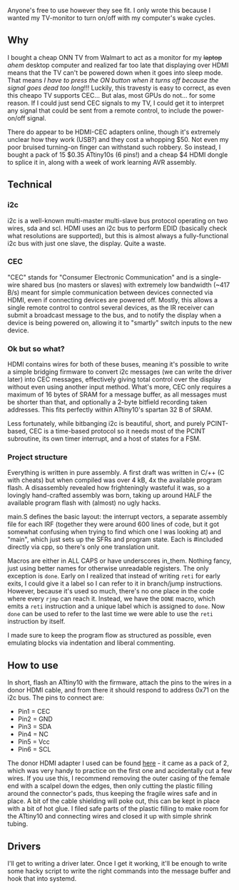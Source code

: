 Anyone's free to use however they see fit. I only wrote
this because I wanted my TV-monitor to turn on/off with
my computer's wake cycles.

## Why
I bought a cheap ONN TV from Walmart to act as a monitor
for my ~~laptop~~ *ahem* desktop computer and realized
far too late that displaying over HDMI means that the TV
can't be powered down when it goes into sleep mode. That
means *I have to press the ON button when it turns off
because the signal goes dead too long*!!! Luckily, this
travesty is easy to correct, as even this cheapo TV
supports CEC... But alas, most GPUs do not... for some
reason. If I could just send CEC signals to my TV, I
could get it to interpret any signal that could be sent
from a remote control, to include the power-on/off signal.

There do appear to be HDMI-CEC adapters online, though
it's extremely unclear how they work (USB?) and they cost
a whopping $50. Not even my poor bruised turning-on finger
can withstand such robbery. So instead, I bought a pack of
15 $0.35 ATtiny10s (6 pins!) and a cheap $4 HDMI dongle to
splice it in, along with a week of work learning AVR
assembly.

## Technical

### i2c
i2c is a well-known multi-master multi-slave bus protocol
operating on two wires, sda and scl. HDMI uses an i2c bus
to perform EDID (basically check what resolutions are
supported), but this is almost always a fully-functional
i2c bus with just one slave, the display. Quite a waste.

### CEC
"CEC" stands for "Consumer Electronic Communication" and
is a single-wire shared bus (no masters or slaves) with
extremely low bandwidth (~417 B/s) meant for simple
communication between devices connected via HDMI, even if
connecting devices are powered off. Mostly, this allows a
single remote control to control several devices, as the
IR receiver can submit a broadcast message to the bus, and
to notify the display when a device is being powered on,
allowing it to "smartly" switch inputs to the new device.

### Ok but so what?
HDMI contains wires for both of these buses, meaning it's
possible to write a simple bridging firmware to convert
i2c messages (we can write the driver later) into CEC
messages, effectively giving total control over the
display without even using another input method. What's
more, CEC only requires a maximum of 16 bytes of SRAM for
a message buffer, as all messages must be shorter than
that, and optionally a 2-byte bitfield recording taken
addresses. This fits perfectly within ATtiny10's spartan
32 B of SRAM.

Less fortunately, while bitbanging i2c is beautiful,
short, and purely PCINT-based, CEC is a time-based
protocol so it needs most of the PCINT subroutine, its
own timer interrupt, and a host of states for a FSM.

### Project structure
Everything is written in pure assembly. A first draft was
written in C/++ (C with cheats) but when compiled was over
4 kB, 4x the available program flash. A disassembly
revealed how frighteningly wasteful it was, so a lovingly
hand-crafted assembly was born, taking up around HALF the
available program flash with (almost) no ugly hacks.

main.S defines the basic layout: the interrupt vectors, a
separate assembly file for each IRF (together they were
around 600 lines of code, but it got somewhat confusing
when trying to find which one I was looking at) and
"main", which just sets up the SFRs and program state.
Each is #included directly via cpp, so there's only one
translation unit.

Macros are either in ALL CAPS or have underscores
in_them. Nothing fancy, just using better names for
otherwise unreadable registers. The only exception is
`done`. Early on I realized that instead of writing `reti`
for early exits, I could give it a label so I can refer to
it in branch/jump instructions. However, because it's used
so much, there's no one place in the code where every
`rjmp` can reach it. Instead, we have the `DONE` macro,
which emits a `reti` instruction and a unique label which
is assigned to `done`. Now `done` can be used to refer to
the last time we were able to use the `reti` instruction
by itself.

I made sure to keep the program flow as structured as
possible, even emulating blocks via indentation and
liberal commenting.

## How to use
In short, flash an ATtiny10 with the firmware, attach the
pins to the wires in a donor HDMI cable, and from there it
should respond to address 0x71 on the i2c bus. The pins to
connect are:
* Pin1 = CEC
* Pin2 = GND
* Pin3 = SDA
* Pin4 = NC
* Pin5 = Vcc
* Pin6 = SCL

The donor HDMI adapter I used can be found [here](https://www.amazon.com/gp/product/B079ZPK4V2/ref=ppx_yo_dt_b_asin_title_o03_s00?ie=UTF8&psc=1) - it
came as a pack of 2, which was very handy to practice on
the first one and accidentally cut a few wires. If you use
this, I recommend removing the outer casing of the female
end with a scalpel down the edges, then only cutting the
plastic filling around the connector's pads, thus keeping
the fragile wires safe and in place. A bit of the cable
shielding will poke out, this can be kept in place with a
bit of hot glue. I filed safe parts of the plastic filling
to make room for the ATtiny10 and connecting wires and
closed it up with simple shrink tubing.

## Drivers
I'll get to writing a driver later. Once I get it working,
it'll be enough to write some hacky script to write the
right commands into the message buffer and hook that into
systemd.